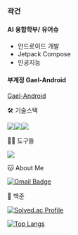 ### 곽건

#### AI 융합학부/ 유어슈
- 안드로이드 개발
- Jetpack Compose
- 인공지능

#### 부계정 Gael-Android
[Gael-Android](https://github.com/Gael-Android)


🛠️ 기술스택

<img src="https://img.shields.io/badge/Python-3766AB?style=flat-square&logo=Python&logoColor=white"/><img src="https://img.shields.io/badge/Android-34A853?style=flat-square&logo=Android&logoColor=white"/><img src="https://img.shields.io/badge/Jetpack Compose-4285F4?style=flat-square&logo=Jetpack Compose&logoColor=white"/> 

💪🏼 도구들

<img src="https://img.shields.io/badge/Android Studio-3DDC84?style=flat-square&logo=Android Studio&logoColor=white"/> 


🐱 About Me

[![Gmail Badge](https://img.shields.io/badge/Gmail-d14836?style=flat-square&logo=Gmail&logoColor=white&link=mailto:kwakkun2002@gmail.com)](kwakkun2002@gmail.com)


🏅 백준

[![Solved.ac Profile](http://mazassumnida.wtf/api/v2/generate_badge?boj=kwakkun2002)](https://solved.ac/kwakkun2002/)  


[![Top Langs](https://github-readme-stats.vercel.app/api/top-langs/?username=soyeon207&layout=compact)](https://github.com/anuraghazra/github-readme-stats)


